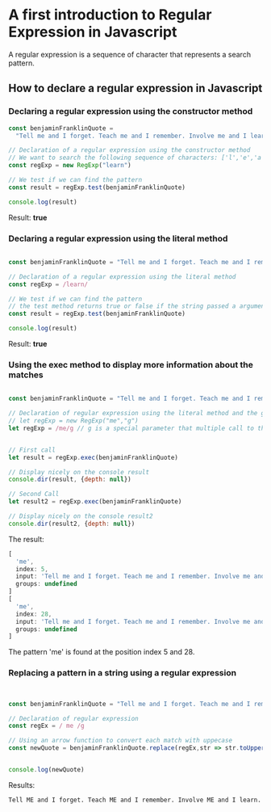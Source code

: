 # A first introduction to Regular Expression in Javascript

A regular expression is a sequence of character that represents a search pattern.

## How to declare a regular expression in Javascript

### Declaring a regular expression using the constructor method

```javascript
const benjaminFranklinQuote =
  "Tell me and I forget. Teach me and I remember. Involve me and I learn."

// Declaration of a regular expression using the constructor method
// We want to search the following sequence of characters: ['l','e','a','r','n']
const regExp = new RegExp("learn")

// We test if we can find the pattern
const result = regExp.test(benjaminFranklinQuote)

console.log(result)
```

Result: **true**

### Declaring a regular expression using the literal method

```Javascript

const benjaminFranklinQuote = "Tell me and I forget. Teach me and I remember. Involve me and I learn."

// Declaration of a regular expression using the literal method
const regExp = /learn/

// We test if we can find the pattern
// the test method returns true or false if the string passed a argument contains the pattern.
const result = regExp.test(benjaminFranklinQuote)

console.log(result)

```

Result: **true**

### Using the exec method to display more information about the matches

```javascript

const benjaminFranklinQuote = "Tell me and I forget. Teach me and I remember. Involve me and I learn."

// Declaration of regular expression using the literal method and the global parameter g
// let regExp = new RegExp("me","g")
let regExp = /me/g // g is a special parameter that multiple call to the RegEx


// First call
let result = regExp.exec(benjaminFranklinQuote)

// Display nicely on the console result
console.dir(result, {depth: null})

// Second Call
let result2 = regExp.exec(benjaminFranklinQuote)

// Display nicely on the console result2
console.dir(result2, {depth: null})

```

The result:

```javascript
[
  'me',
  index: 5,
  input: 'Tell me and I forget. Teach me and I remember. Involve me and I learn.',
  groups: undefined
]
[
  'me',
  index: 28,
  input: 'Tell me and I forget. Teach me and I remember. Involve me and I learn.',
  groups: undefined
]

```

The pattern 'me' is found at the position index 5 and 28.

### Replacing a pattern in a string using a regular expression

```javascript


const benjaminFranklinQuote = "Tell me and I forget. Teach me and I remember. Involve me and I learn."

// Declaration of regular expression 
const regEx = / me /g

// Using an arrow function to convert each match with uppecase
const newQuote = benjaminFranklinQuote.replace(regEx,str => str.toUpperCase())


console.log(newQuote)

```

Results:

```
Tell ME and I forget. Teach ME and I remember. Involve ME and I learn.
```


